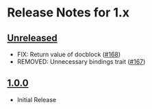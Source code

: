 # Release Notes for 1.x

## [Unreleased](https://github.com/tenancy/tenancy/compare/v1.0.0...1.x)

- FIX: Return value of docblock ([#168](https://github.com/tenancy/tenancy/pull/168))
- REMOVED: Unnecessary bindings trait ([#167](https://github.com/tenancy/tenancy/pull/167))

## [1.0.0](https://github.com/tenancy/tenancy/)
- Initial Release
